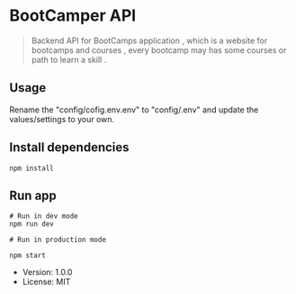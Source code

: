 # BootCamper API

> Backend API for BootCamps application ,
> which is a website for bootcamps and courses ,
> every bootcamp may has some courses or path to learn a skill .

## Usage

Rename the "config/cofig.env.env" to
"config/.env" and update the values/settings
to your own.

## Install dependencies

```
npm install
```

## Run app

```
# Run in dev mode
npm run dev

# Run in production mode

npm start

```

- Version: 1.0.0
- License: MIT
